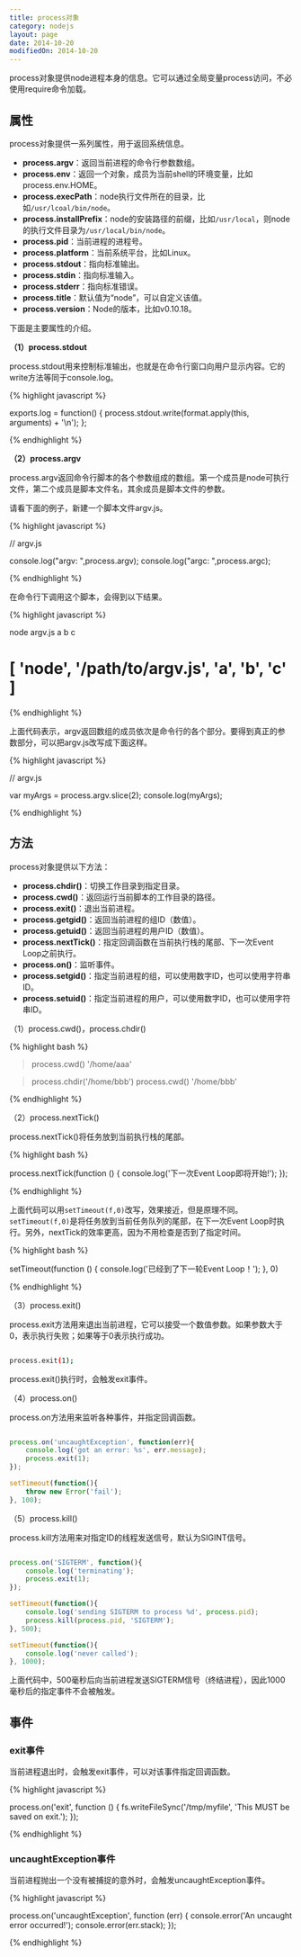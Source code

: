 ```yaml
---
title: process对象
category: nodejs
layout: page
date: 2014-10-20
modifiedOn: 2014-10-20
---
```


process对象提供node进程本身的信息。它可以通过全局变量process访问，不必使用require命令加载。

## 属性

process对象提供一系列属性，用于返回系统信息。

- **process.argv**：返回当前进程的命令行参数数组。
- **process.env**：返回一个对象，成员为当前shell的环境变量，比如process.env.HOME。
- **process.execPath**：node执行文件所在的目录，比如`/usr/lcoal/bin/node`。
- **process.installPrefix**：node的安装路径的前缀，比如`/usr/local`，则node的执行文件目录为`/usr/local/bin/node`。
- **process.pid**：当前进程的进程号。
- **process.platform**：当前系统平台，比如Linux。
- **process.stdout**：指向标准输出。
- **process.stdin**：指向标准输入。
- **process.stderr**：指向标准错误。
- **process.title**：默认值为“node”，可以自定义该值。
- **process.version**：Node的版本，比如v0.10.18。

下面是主要属性的介绍。

**（1）process.stdout**

process.stdout用来控制标准输出，也就是在命令行窗口向用户显示内容。它的write方法等同于console.log。

{% highlight javascript %}

exports.log = function() {
    process.stdout.write(format.apply(this, arguments) + '\n');
};

{% endhighlight %}

**（2）process.argv**

process.argv返回命令行脚本的各个参数组成的数组。第一个成员是node可执行文件，第二个成员是脚本文件名，其余成员是脚本文件的参数。

请看下面的例子，新建一个脚本文件argv.js。

{% highlight javascript %}

// argv.js

console.log("argv: ",process.argv);
console.log("argc: ",process.argc);

{% endhighlight %}

在命令行下调用这个脚本，会得到以下结果。

{% highlight javascript %}

node argv.js a b c
# [ 'node', '/path/to/argv.js', 'a', 'b', 'c' ]

{% endhighlight %}

上面代码表示，argv返回数组的成员依次是命令行的各个部分。要得到真正的参数部分，可以把argv.js改写成下面这样。

{% highlight javascript %}

// argv.js

var myArgs = process.argv.slice(2);
console.log(myArgs);

{% endhighlight %}

## 方法

process对象提供以下方法：

- **process.chdir()**：切换工作目录到指定目录。
- **process.cwd()**：返回运行当前脚本的工作目录的路径。
- **process.exit()**：退出当前进程。
- **process.getgid()**：返回当前进程的组ID（数值）。
- **process.getuid()**：返回当前进程的用户ID（数值）。
- **process.nextTick()**：指定回调函数在当前执行栈的尾部、下一次Event Loop之前执行。
- **process.on()**：监听事件。
- **process.setgid()**：指定当前进程的组，可以使用数字ID，也可以使用字符串ID。
- **process.setuid()**：指定当前进程的用户，可以使用数字ID，也可以使用字符串ID。

（1）process.cwd()，process.chdir()

{% highlight bash %}

> process.cwd()
'/home/aaa'

> process.chdir('/home/bbb')
> process.cwd()
'/home/bbb'

{% endhighlight %}

（2）process.nextTick()

process.nextTick()将任务放到当前执行栈的尾部。

{% highlight bash %}

process.nextTick(function () {
    console.log('下一次Event Loop即将开始!');
});

{% endhighlight %}

上面代码可以用`setTimeout(f,0)`改写，效果接近，但是原理不同。`setTimeout(f,0)`是将任务放到当前任务队列的尾部，在下一次Event Loop时执行。另外，nextTick的效率更高，因为不用检查是否到了指定时间。

{% highlight bash %}

setTimeout(function () {
   console.log('已经到了下一轮Event Loop！');
}, 0)

{% endhighlight %}

（3）process.exit()

process.exit方法用来退出当前进程，它可以接受一个数值参数。如果参数大于0，表示执行失败；如果等于0表示执行成功。

```bash

process.exit(1);

```

process.exit()执行时，会触发exit事件。

（4）process.on()

process.on方法用来监听各种事件，并指定回调函数。

```javascript

process.on('uncaughtException', function(err){
    console.log('got an error: %s', err.message);
    process.exit(1);
});

setTimeout(function(){
    throw new Error('fail');
}, 100);

```

（5）process.kill()

process.kill方法用来对指定ID的线程发送信号，默认为SIGINT信号。

```javascript

process.on('SIGTERM', function(){
    console.log('terminating');
    process.exit(1);
});

setTimeout(function(){
    console.log('sending SIGTERM to process %d', process.pid);
    process.kill(process.pid, 'SIGTERM');
}, 500);

setTimeout(function(){
    console.log('never called');
}, 1000);

```

上面代码中，500毫秒后向当前进程发送SIGTERM信号（终结进程），因此1000毫秒后的指定事件不会被触发。

## 事件

### exit事件

当前进程退出时，会触发exit事件，可以对该事件指定回调函数。

{% highlight javascript %}

process.on('exit', function () {
  fs.writeFileSync('/tmp/myfile', 'This MUST be saved on exit.');
 });

{% endhighlight %}

### uncaughtException事件

当前进程抛出一个没有被捕捉的意外时，会触发uncaughtException事件。

{% highlight javascript %}

 process.on('uncaughtException', function (err) {
   console.error('An uncaught error occurred!');
   console.error(err.stack);
 });

{% endhighlight %}
